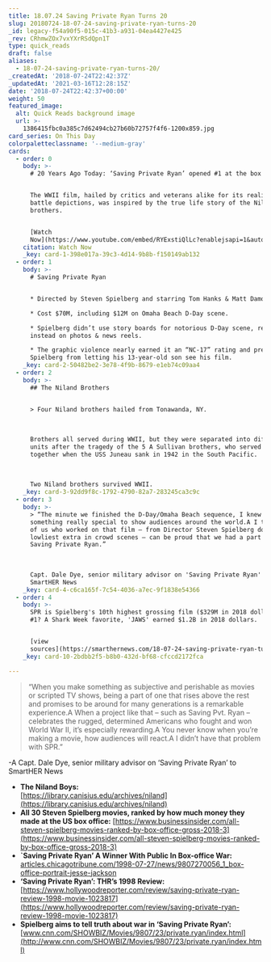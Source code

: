 ```yaml
---
title: 18.07.24 Saving Private Ryan Turns 20
slug: 20180724-18-07-24-saving-private-ryan-turns-20
_id: legacy-f54a90f5-015c-41b3-a931-04ea4427e425
_rev: CRhmwZOx7vxYXrRSdQpn1T
type: quick_reads
draft: false
aliases:
  - 18-07-24-saving-private-ryan-turns-20/
_createdAt: '2018-07-24T22:42:37Z'
_updatedAt: '2021-03-16T12:28:15Z'
date: '2018-07-24T22:42:37+00:00'
weight: 50
featured_image:
  alt: Quick Reads background image
  url: >-
    1386415fbc0a385c7d62494cb27b60b72757f4f6-1200x859.jpg
card_series: On This Day
colorpaletteclassname: '--medium-gray'
cards:
  - order: 0
    body: >-
      # 20 Years Ago Today: ‘Saving Private Ryan’ opened #1 at the box office


      The WWII film, hailed by critics and veterans alike for its realistic
      battle depictions, was inspired by the true life story of the Niland
      brothers.


      [Watch
      Now](https://www.youtube.com/embed/RYExstiQlLc?enablejsapi=1&autoplay=1&rel=0)
    citation: Watch Now
    _key: card-1-398e017a-39c3-4d14-9b8b-f150149ab132
  - order: 1
    body: >-
      # Saving Private Ryan


      * Directed by Steven Spielberg and starring Tom Hanks & Matt Damon

      * Cost $70M, including $12M on Omaha Beach D-Day scene.

      * Spielberg didn’t use story boards for notorious D-Day scene, relying
      instead on photos & news reels.

      * The graphic violence nearly earned it an “NC-17” rating and prevented
      Spielberg from letting his 13-year-old son see his film.
    _key: card-2-50482be2-3e78-4f9b-8679-e1eb74c09aa4
  - order: 2
    body: >-
      ## The Niland Brothers


      > Four Niland brothers hailed from Tonawanda, NY.  
        
        
        
      Brothers all served during WWII, but they were separated into different
      units after the tragedy of the 5 A Sullivan brothers, who served and died
      together when the USS Juneau sank in 1942 in the South Pacific.  
        
        
        
      Two Niland brothers survived WWII.
    _key: card-3-92dd9f8c-1792-4790-82a7-283245ca3c9c
  - order: 3
    body: >-
      > “The minute we finished the D-Day/Omaha Beach sequence, I knew we had
      something really special to show audiences around the world.A I think all
      of us who worked on that film – from Director Steven Spielberg down to the
      lowliest extra in crowd scenes – can be proud that we had a part in making
      Saving Private Ryan.”  
        
        
        
      Capt. Dale Dye, senior military advisor on 'Saving Private Ryan' to
      SmartHER News
    _key: card-4-c6ca165f-7c54-4036-a7ec-9f1838e54366
  - order: 4
    body: >-
      SPR is Spielberg's 10th highest grossing film ($329M in 2018 dollars). His
      #1? A Shark Week favorite, 'JAWS' earned $1.2B in 2018 dollars.


      [view
      sources](https://smarthernews.com/18-07-24-saving-private-ryan-turns-20/)
    _key: card-10-2bdbb2f5-b8b0-432d-bf68-cfccd2172fca

---
```

> “When you make something as subjective and perishable as movies or scripted TV shows, being a part of one that rises above the rest and promises to be around for many generations is a remarkable experience.A When a project like that – such as Saving Pvt. Ryan – celebrates the rugged, determined Americans who fought and won World War II, it’s especially rewarding.A You never know when you’re making a movie, how audiences will react.A I didn’t have that problem with SPR.”  
  
  
  
-A Capt. Dale Dye, senior military advisor on ‘Saving Private Ryan’ to SmartHER News

* **The Niland Boys:**  
[https://library.canisius.edu/archives/niland](https://library.canisius.edu/archives/niland)
* **All 30 Steven Spielberg movies, ranked by how much money they made at the US box office:** [https://www.businessinsider.com/all-steven-spielberg-movies-ranked-by-box-office-gross-2018-3](https://www.businessinsider.com/all-steven-spielberg-movies-ranked-by-box-office-gross-2018-3)
* **`Saving Private Ryan’ A Winner With Public In Box-office War:**  
[articles.chicagotribune.com/1998-07-27/news/9807270056_1_box-office-portrait-jesse-jackson](http://articles.chicagotribune.com/1998-07-27/news/9807270056_1_box-office-portrait-jesse-jackson)
* **‘Saving Private Ryan’: THR’s 1998 Review:**  
[https://www.hollywoodreporter.com/review/saving-private-ryan-review-1998-movie-1023817](https://www.hollywoodreporter.com/review/saving-private-ryan-review-1998-movie-1023817)
* **Spielberg aims to tell truth about war in ‘Saving Private Ryan’:** [www.cnn.com/SHOWBIZ/Movies/9807/23/private.ryan/index.html](http://www.cnn.com/SHOWBIZ/Movies/9807/23/private.ryan/index.html)